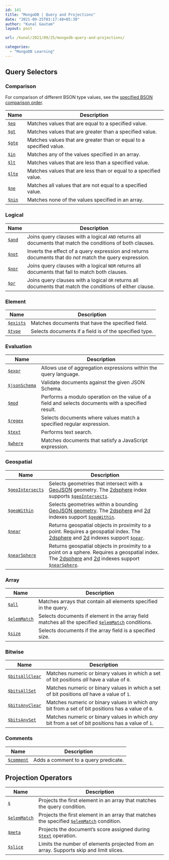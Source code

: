 ```yaml
---
id: 141
title: "MongoDB | Query and Projections"
date: "2021-09-25T03:17:48+05:30"
author: "Kunal Gautam"
layout: post

url: /kunal/2021/09/25/mongodb-query-and-projections/

categories:
  - "MongoDB Learning"
---
```


## Query Selectors

### Comparison

For comparison of different BSON type values, see the [specified BSON comparison order](https://docs.mongodb.com/manual/reference/operator/query/../../bson-type-comparison-order/#bson-types-comparison-order).

| Name                                                                                     | Description                                                         |
| ---------------------------------------------------------------------------------------- | ------------------------------------------------------------------- |
| [`$eq`](https://docs.mongodb.com/manual/reference/operator/query/eq/#op._S_eq "$eq")     | Matches values that are equal to a specified value.                 |
| [`$gt`](https://docs.mongodb.com/manual/reference/operator/query/gt/#op._S_gt "$gt")     | Matches values that are greater than a specified value.             |
| [`$gte`](https://docs.mongodb.com/manual/reference/operator/query/gte/#op._S_gte "$gte") | Matches values that are greater than or equal to a specified value. |
| [`$in`](https://docs.mongodb.com/manual/reference/operator/query/in/#op._S_in "$in")     | Matches any of the values specified in an array.                    |
| [`$lt`](https://docs.mongodb.com/manual/reference/operator/query/lt/#op._S_lt "$lt")     | Matches values that are less than a specified value.                |
| [`$lte`](https://docs.mongodb.com/manual/reference/operator/query/lte/#op._S_lte "$lte") | Matches values that are less than or equal to a specified value.    |
| [`$ne`](https://docs.mongodb.com/manual/reference/operator/query/ne/#op._S_ne "$ne")     | Matches all values that are not equal to a specified value.         |
| [`$nin`](https://docs.mongodb.com/manual/reference/operator/query/nin/#op._S_nin "$nin") | Matches none of the values specified in an array.                   |

### Logical

| Name                                                                                     | Description                                                                                               |
| ---------------------------------------------------------------------------------------- | --------------------------------------------------------------------------------------------------------- |
| [`$and`](https://docs.mongodb.com/manual/reference/operator/query/and/#op._S_and "$and") | Joins query clauses with a logical `AND` returns all documents that match the conditions of both clauses. |
| [`$not`](https://docs.mongodb.com/manual/reference/operator/query/not/#op._S_not "$not") | Inverts the effect of a query expression and returns documents that do _not_ match the query expression.  |
| [`$nor`](https://docs.mongodb.com/manual/reference/operator/query/nor/#op._S_nor "$nor") | Joins query clauses with a logical `NOR` returns all documents that fail to match both clauses.           |
| [`$or`](https://docs.mongodb.com/manual/reference/operator/query/or/#op._S_or "$or")     | Joins query clauses with a logical `OR` returns all documents that match the conditions of either clause. |

### Element

| Name                                                                                                 | Description                                            |
| ---------------------------------------------------------------------------------------------------- | ------------------------------------------------------ |
| [`$exists`](https://docs.mongodb.com/manual/reference/operator/query/exists/#op._S_exists "$exists") | Matches documents that have the specified field.       |
| [`$type`](https://docs.mongodb.com/manual/reference/operator/query/type/#op._S_type "$type")         | Selects documents if a field is of the specified type. |

### Evaluation

| Name                                                                                                                 | Description                                                                                        |
| -------------------------------------------------------------------------------------------------------------------- | -------------------------------------------------------------------------------------------------- |
| [`$expr`](https://docs.mongodb.com/manual/reference/operator/query/expr/#op._S_expr "$expr")                         | Allows use of aggregation expressions within the query language.                                   |
| [`$jsonSchema`](https://docs.mongodb.com/manual/reference/operator/query/jsonSchema/#op._S_jsonSchema "$jsonSchema") | Validate documents against the given JSON Schema.                                                  |
| [`$mod`](https://docs.mongodb.com/manual/reference/operator/query/mod/#op._S_mod "$mod")                             | Performs a modulo operation on the value of a field and selects documents with a specified result. |
| [`$regex`](https://docs.mongodb.com/manual/reference/operator/query/regex/#op._S_regex "$regex")                     | Selects documents where values match a specified regular expression.                               |
| [`$text`](https://docs.mongodb.com/manual/reference/operator/query/text/#op._S_text "$text")                         | Performs text search.                                                                              |
| [`$where`](https://docs.mongodb.com/manual/reference/operator/query/where/#op._S_where "$where")                     | Matches documents that satisfy a JavaScript expression.                                            |

### Geospatial

| Name                                                                                                                             | Description                                                                                                                                                                                                                                                                                                                                                                                                                                                                                |
| -------------------------------------------------------------------------------------------------------------------------------- | ------------------------------------------------------------------------------------------------------------------------------------------------------------------------------------------------------------------------------------------------------------------------------------------------------------------------------------------------------------------------------------------------------------------------------------------------------------------------------------------ |
| [`$geoIntersects`](https://docs.mongodb.com/manual/reference/operator/query/geoIntersects/#op._S_geoIntersects "$geoIntersects") | Selects geometries that intersect with a [GeoJSON](https://docs.mongodb.com/manual/reference/operator/query/../../glossary/#term-geojson) geometry. The [2dsphere](https://docs.mongodb.com/manual/reference/operator/query/../../../core/2dsphere/) index supports [`$geoIntersects`](https://docs.mongodb.com/manual/reference/operator/query/geoIntersects/#op._S_geoIntersects "$geoIntersects").                                                                                      |
| [`$geoWithin`](https://docs.mongodb.com/manual/reference/operator/query/geoWithin/#op._S_geoWithin "$geoWithin")                 | Selects geometries within a bounding [GeoJSON geometry](https://docs.mongodb.com/manual/reference/operator/query/../../geojson/#geospatial-indexes-store-geojson). The [2dsphere](https://docs.mongodb.com/manual/reference/operator/query/../../../core/2dsphere/) and [2d](https://docs.mongodb.com/manual/reference/operator/query/../../../core/2d/) indexes support [`$geoWithin`](https://docs.mongodb.com/manual/reference/operator/query/geoWithin/#op._S_geoWithin "$geoWithin"). |
| [`$near`](https://docs.mongodb.com/manual/reference/operator/query/near/#op._S_near "$near")                                     | Returns geospatial objects in proximity to a point. Requires a geospatial index. The [2dsphere](https://docs.mongodb.com/manual/reference/operator/query/../../../core/2dsphere/) and [2d](https://docs.mongodb.com/manual/reference/operator/query/../../../core/2d/) indexes support [`$near`](https://docs.mongodb.com/manual/reference/operator/query/near/#op._S_near "$near").                                                                                                       |
| [`$nearSphere`](https://docs.mongodb.com/manual/reference/operator/query/nearSphere/#op._S_nearSphere "$nearSphere")             | Returns geospatial objects in proximity to a point on a sphere. Requires a geospatial index. The [2dsphere](https://docs.mongodb.com/manual/reference/operator/query/../../../core/2dsphere/) and [2d](https://docs.mongodb.com/manual/reference/operator/query/../../../core/2d/) indexes support [`$nearSphere`](https://docs.mongodb.com/manual/reference/operator/query/nearSphere/#op._S_nearSphere "$nearSphere").                                                                   |

### Array

| Name                                                                                                             | Description                                                                                                                                                                                            |
| ---------------------------------------------------------------------------------------------------------------- | ------------------------------------------------------------------------------------------------------------------------------------------------------------------------------------------------------ |
| [`$all`](https://docs.mongodb.com/manual/reference/operator/query/all/#op._S_all "$all")                         | Matches arrays that contain all elements specified in the query.                                                                                                                                       |
| [`$elemMatch`](https://docs.mongodb.com/manual/reference/operator/query/elemMatch/#op._S_elemMatch "$elemMatch") | Selects documents if element in the array field matches all the specified [`$elemMatch`](https://docs.mongodb.com/manual/reference/operator/query/elemMatch/#op._S_elemMatch "$elemMatch") conditions. |
| [`$size`](https://docs.mongodb.com/manual/reference/operator/query/size/#op._S_size "$size")                     | Selects documents if the array field is a specified size.                                                                                                                                              |

### Bitwise

| Name                                                                                                                         | Description                                                                                         |
| ---------------------------------------------------------------------------------------------------------------------------- | --------------------------------------------------------------------------------------------------- |
| [`$bitsAllClear`](https://docs.mongodb.com/manual/reference/operator/query/bitsAllClear/#op._S_bitsAllClear "$bitsAllClear") | Matches numeric or binary values in which a set of bit positions _all_ have a value of `0`.         |
| [`$bitsAllSet`](https://docs.mongodb.com/manual/reference/operator/query/bitsAllSet/#op._S_bitsAllSet "$bitsAllSet")         | Matches numeric or binary values in which a set of bit positions _all_ have a value of `1`.         |
| [`$bitsAnyClear`](https://docs.mongodb.com/manual/reference/operator/query/bitsAnyClear/#op._S_bitsAnyClear "$bitsAnyClear") | Matches numeric or binary values in which _any_ bit from a set of bit positions has a value of `0`. |
| [`$bitsAnySet`](https://docs.mongodb.com/manual/reference/operator/query/bitsAnySet/#op._S_bitsAnySet "$bitsAnySet")         | Matches numeric or binary values in which _any_ bit from a set of bit positions has a value of `1`. |

### Comments

| Name                                                                                                     | Description                          |
| -------------------------------------------------------------------------------------------------------- | ------------------------------------ |
| [`$comment`](https://docs.mongodb.com/manual/reference/operator/query/comment/#op._S_comment "$comment") | Adds a comment to a query predicate. |

## Projection Operators

| Name                                                                                                                             | Description                                                                                                                                                                                                   |
| -------------------------------------------------------------------------------------------------------------------------------- | ------------------------------------------------------------------------------------------------------------------------------------------------------------------------------------------------------------- |
| [`$`](https://docs.mongodb.com/manual/reference/operator/query/../projection/positional/#proj._S_ "$")                           | Projects the first element in an array that matches the query condition.                                                                                                                                      |
| [`$elemMatch`](https://docs.mongodb.com/manual/reference/operator/query/../projection/elemMatch/#proj._S_elemMatch "$elemMatch") | Projects the first element in an array that matches the specified [`$elemMatch`](https://docs.mongodb.com/manual/reference/operator/query/../projection/elemMatch/#proj._S_elemMatch "$elemMatch") condition. |
| [`$meta`](https://docs.mongodb.com/manual/reference/operator/query/../aggregation/meta/#proj._S_meta "$meta")                    | Projects the document’s score assigned during [`$text`](https://docs.mongodb.com/manual/reference/operator/query/text/#op._S_text "$text") operation.                                                         |
| [`$slice`](https://docs.mongodb.com/manual/reference/operator/query/../projection/slice/#proj._S_slice "$slice")                 | Limits the number of elements projected from an array. Supports skip and limit slices.                                                                                                                        |

